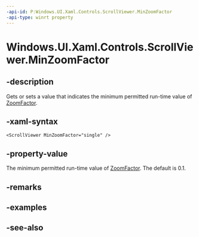 ```yaml
---
-api-id: P:Windows.UI.Xaml.Controls.ScrollViewer.MinZoomFactor
-api-type: winrt property
---
```


<!-- Property syntax
public float MinZoomFactor { get;  set; }
-->

# Windows.UI.Xaml.Controls.ScrollViewer.MinZoomFactor

## -description
Gets or sets a value that indicates the minimum permitted run-time value of [ZoomFactor](scrollviewer_zoomfactor.md).



## -xaml-syntax
```xaml
<ScrollViewer MinZoomFactor="single" />
```


## -property-value
The minimum permitted run-time value of [ZoomFactor](scrollviewer_zoomfactor.md). The default is 0.1.

## -remarks

## -examples

## -see-also

